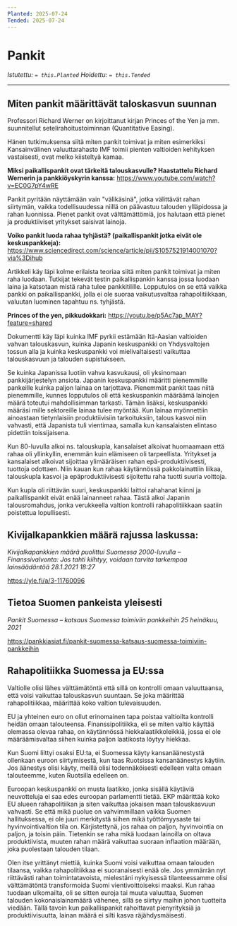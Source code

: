 ```yaml
---
Planted: 2025-07-24
Tended: 2025-07-24
---
```

# Pankit

*Istutettu: `= this.Planted`*
*Hoidettu: `= this.Tended`*

---

## Miten pankit määrittävät taloskasvun suunnan

Professori Richard Werner on kirjoittanut kirjan Princes of the Yen ja mm. suunnitellut setelirahoitustoiminnan (Quantitative Easing).

Hänen tutkimuksensa siitä miten pankit toimivat ja miten esimerkiksi Kansainvälinen valuuttarahasto IMF toimii pienten valtioiden kehityksen vastaisesti, ovat melko kiisteltyä kamaa.

**Miksi paikallispankit ovat tärkeitä talouskasvulle? Haastattelu Richard Wernerin ja pankkiöyskyrin kanssa:**
https://www.youtube.com/watch?v=EC0G7pY4wRE

Pankit pyritään näyttämään vain "välikäsinä", jotka välittävät rahan siirtymän, vaikka todellisuudessa niillä on päävastuu talouden ylläpidossa ja rahan luonnissa. Pienet pankit ovat välttämättömiä, jos halutaan että pienet ja produktiiviset yritykset saisivat lainoja.

**Voiko pankit luoda rahaa tyhjästä? (paikallispankit jotka eivät ole keskuspankkeja):**
https://www.sciencedirect.com/science/article/pii/S1057521914001070?via%3Dihub

Artikkeli käy läpi kolme erilaista teoriaa siitä miten pankit toimivat ja miten raha luodaan. Tutkijat tekevät testin paikallispankin kanssa jossa luodaan laina ja katsotaan mistä raha tulee pankkitilille. Lopputulos on se että vaikka pankki on paikallispankki, jolla ei ole suoraa vaikutusvaltaa rahapolitiikkaan, valuutan luominen tapahtuu ns. tyhjästä.

**Princes of the yen, pikkudokkari:**
https://youtu.be/p5Ac7ap_MAY?feature=shared

Dokumentti käy läpi kuinka IMF pyrkii estämään Itä-Aasian valtioiden vahvan talouskasvun, kuinka Japanin keskuspankki on Yhdysvaltojen tossun alla ja kuinka keskuspankki voi mielivaltaisesti vaikuttaa talouskasvuun ja talouden supistukseen.

Se kuinka Japanissa luotiin vahva kasvukausi, oli yksinomaan pankkijärjestelyn ansiota. Japanin keskuspankki määritti pienemmille pankeille kuinka paljon lainaa on tarjottava. Pienemmät pankit taas niitä pienemmille, kunnes lopputulos oli että keskuspankin määräämä lainojen määrä toteutui mahdollisimman tarkasti. Tämän lisäksi, keskuspankki määräsi mille sektoreille lainaa tulee myöntää. Kun lainaa myönnettiin ainoastaan tietynlaisiin produktiivisiin tarkoituksiin, talous kasvoi niin vahvasti, että Japanista tuli vientimaa, samalla kun kansalaisten elintaso pidettiin toissijaisena.

Kun 80-luvulla alkoi ns. talouskupla, kansalaiset alkoivat huomaamaan että rahaa oli yllinkyllin, enemmän kuin elämiseen oli tarpeellista. Yritykset ja kansalaiset alkoivat sijoittaa ylimääräisen rahan epä-produktiivisesti, tuottoja odottaen. Niin kauan kun rahaa käytännössä pakkolainattiin liikaa, talouskupla kasvoi ja epäproduktiivisesti sijoitettu raha tuotti suuria voittoja.

Kun kupla oli riittävän suuri, keskuspankki laittoi rahahanat kiinni ja paikallispankit eivät enää lainanneet rahaa. Tästä alkoi Japanin talousromahdus, jonka verukkeella valtion kontrolli rahapolitiikkaan saatiin poistettua lopullisesti.

## Kivijalkapankkien määrä rajussa laskussa:

*Kivijalkapankkien määrä puolittui Suomessa 2000-luvulla – Finanssivalvonta: Jos tahti kiihtyy, voidaan tarvita tarkempaa lainsäädäntöä*
*28.1.2021 18:27*

https://yle.fi/a/3-11760096

## Tietoa Suomen pankeista yleisesti

*Pankit Suomessa – katsaus Suomessa toimiviin pankkeihin*
*25 heinäkuu, 2021*

https://pankkiasiat.fi/pankit-suomessa-katsaus-suomessa-toimiviin-pankkeihin


## Rahapolitiikka Suomessa ja EU:ssa

Valtiolle olisi lähes välttämätöntä että sillä on kontrolli omaan valuuttaansa, että voisi vaikuttaa talouskasvun suuntaan. Se joka määrittää rahapolitiikkaa, määrittää koko valtion tulevaisuuden.

EU ja yhteinen euro on ollut erinomainen tapa poistaa valtioilta kontrolli heidän omaan talouteensa. Finanssipolitiikka, eli se miten valtio käyttää olemassa olevaa rahaa, on käytännössä hiekkalaatikkoleikkiä, jossa ei ole määräämisvaltaa siihen kuinka paljon laatikosta löytyy hiekkaa.

Kun Suomi liittyi osaksi EU:ta, ei Suomessa käyty kansanäänestystä ollenkaan euroon siirtymisestä, kun taas Ruotsissa kansanäänestys käytiin. Jos äänestys olisi käyty, meillä olisi todennäköisesti edelleen valta omaan talouteemme, kuten Ruotsilla edelleen on.

Euroopan keskuspankki on musta laatikko, jonka sisällä käytäviä neuvotteluja ei saa edes euroopan parlamentti tietää. EKP määrittää koko EU alueen rahapolitiikan ja siten vaikuttaa jokaisen maan talouskasvuun vahvasti. Se että mikä puolue on vahvimmillaan vaikka Suomen hallituksessa, ei ole juuri merkitystä siihen mikä työttömyysaste tai hyvinvointivaltion tila on. Kärjistettynä, jos rahaa on paljon, hyvinvointia on paljon, ja toisin päin. Tietenkin se raha mikä luodaan lainoilla on oltava produktiivista, muuten rahan määrä vaikuttaa suoraan inflaation määrään, joka puolestaan talouden tilaan.

Olen itse yrittänyt miettiä, kuinka Suomi voisi vaikuttaa omaan talouden tilaansa, vaikka rahapolitiikkaa ei suoranaisesti enää ole. Jos ymmärrän nyt riittävästi rahan toimintatavoista, mielestäni nykyisessä tilanteessamme olisi välttämätöntä transformoida Suomi vientivoittoiseksi maaksi. Kun rahaa tuodaan ulkomailta, oli se sitten euroja tai muuta valuuttaa, Suomen talouden kokonaislainamäärä vähenee, sillä se siirtyy maihin johon tuotteita viedään. Tällä tavoin kun paikallispankit rahoittavat pienyrityksiä ja produktiivisuutta, lainan määrä ei silti kasva räjähdysmäisesti.